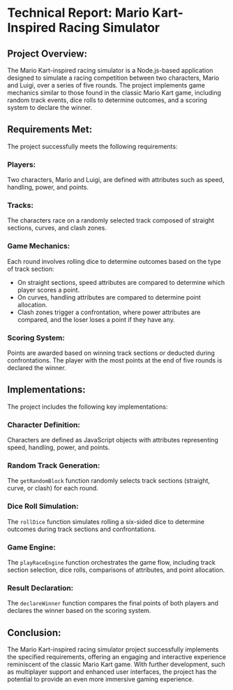 # Technical Report: Mario Kart-Inspired Racing Simulator

## Project Overview:
The Mario Kart-inspired racing simulator is a Node.js-based application designed to simulate a racing competition between two characters, Mario and Luigi, over a series of five rounds. The project implements game mechanics similar to those found in the classic Mario Kart game, including random track events, dice rolls to determine outcomes, and a scoring system to declare the winner.

## Requirements Met:
The project successfully meets the following requirements:

### Players:
Two characters, Mario and Luigi, are defined with attributes such as speed, handling, power, and points.

### Tracks:
The characters race on a randomly selected track composed of straight sections, curves, and clash zones.

### Game Mechanics:
Each round involves rolling dice to determine outcomes based on the type of track section:
- On straight sections, speed attributes are compared to determine which player scores a point.
- On curves, handling attributes are compared to determine point allocation.
- Clash zones trigger a confrontation, where power attributes are compared, and the loser loses a point if they have any.

### Scoring System:
Points are awarded based on winning track sections or deducted during confrontations.
The player with the most points at the end of five rounds is declared the winner.

## Implementations:
The project includes the following key implementations:

### Character Definition:
Characters are defined as JavaScript objects with attributes representing speed, handling, power, and points.

### Random Track Generation:
The `getRandomBlock` function randomly selects track sections (straight, curve, or clash) for each round.

### Dice Roll Simulation:
The `rollDice` function simulates rolling a six-sided dice to determine outcomes during track sections and confrontations.

### Game Engine:
The `playRaceEngine` function orchestrates the game flow, including track section selection, dice rolls, comparisons of attributes, and point allocation.

### Result Declaration:
The `declareWinner` function compares the final points of both players and declares the winner based on the scoring system.

## Conclusion:
The Mario Kart-inspired racing simulator project successfully implements the specified requirements, offering an engaging and interactive experience reminiscent of the classic Mario Kart game. With further development, such as multiplayer support and enhanced user interfaces, the project has the potential to provide an even more immersive gaming experience.

